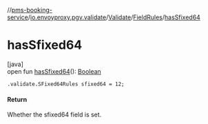 //[pms-booking-service](../../../../index.md)/[io.envoyproxy.pgv.validate](../../index.md)/[Validate](../index.md)/[FieldRules](index.md)/[hasSfixed64](has-sfixed64.md)

# hasSfixed64

[java]\
open fun [hasSfixed64](has-sfixed64.md)(): [Boolean](https://kotlinlang.org/api/core/kotlin-stdlib/kotlin/-boolean/index.html)

`.validate.SFixed64Rules sfixed64 = 12;`

#### Return

Whether the sfixed64 field is set.